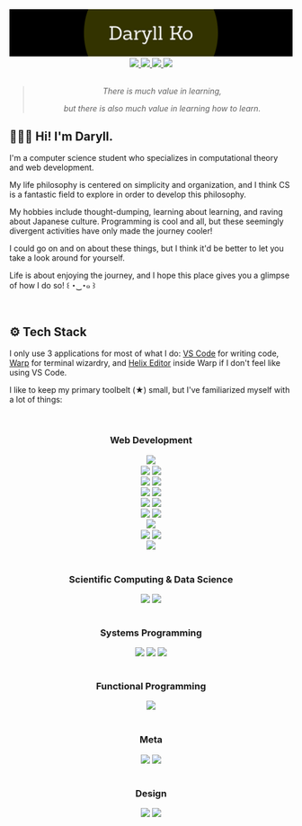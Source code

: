 <div align="center">
  <img src="assets/banner.svg" alt="banner">
</div>

<div align="center">
  <a href="https://daryllko.vercel.app/" target="_blank" rel="noopener noreferrer">
    <img src="https://img.shields.io/static/v1?label=&logo=google earth&message=Website&labelColor=262A33&color=262A33">
  </a>
  <a href="https://twitter.com/daryll_ko" target="_blank" rel="noopener noreferrer">
    <img src="https://img.shields.io/static/v1?label=&logo=twitter&message=Twitter&labelColor=262A33&color=262A33">
  </a>
  <a href="https://anilist.co/user/daryll" target="_blank" rel="noopener noreferrer">
    <img src="https://img.shields.io/static/v1?label=&logo=anilist&message=AniList&labelColor=262A33&color=262A33">
  </a>
  <a href="https://www.linkedin.com/in/daryll-ko" target="_blank" rel="noopener noreferrer">
    <img src="https://img.shields.io/static/v1?label=&logo=linkedin&message=LinkedIn&labelColor=262A33&color=262A33">
  </a>
</div>

<br>

<div align="center">

>
> _There is much value in learning,_
>
> _but there is also much value in learning how to learn._
>

</div>

<h2>🙍🏻‍♂️ Hi! I'm Daryll.</h2>

I'm a computer science student who specializes in computational theory and web development.

My life philosophy is centered on simplicity and organization, and I think CS is a fantastic field to explore in order to develop this philosophy.

My hobbies include thought-dumping, learning about learning, and raving about Japanese culture. Programming is cool and all, but these seemingly divergent activities have only made the journey cooler!

I could go on and on about these things, but I think it'd be better to let you take a look around for yourself.

Life is about enjoying the journey, and I hope this place gives you a glimpse of how I do so! ꒰ ･‿･๑ ꒱

<br>

<h2>⚙️ Tech Stack</h2>

I only use 3 applications for most of what I do: [VS Code](https://code.visualstudio.com/) for writing code, [Warp](https://www.warp.dev/) for terminal wizardry, and [Helix Editor](https://helix-editor.com/) inside Warp if I don't feel like using VS Code.

I like to keep my primary toolbelt (★) small, but I've familiarized myself with a lot of things:

<br>

<div align="center">
  <h3>Web Development</h3>
  <div>
    <img src="https://img.shields.io/static/v1?label=&logo=html5&message=HTML&labelColor=262A33&color=262A33">
  </div>
  <div>
    <img src="https://img.shields.io/static/v1?label=&logo=tailwindcss&message=Tailwind CSS ★&labelColor=262A33&color=262A33">
    <img src="https://img.shields.io/static/v1?label=&logo=css3&message=CSS&labelColor=262A33&color=262A33">
  </div>
  <div>
    <img src="https://img.shields.io/static/v1?label=&logo=typescript&message=TypeScript ★&labelColor=262A33&color=262A33">
    <img src="https://img.shields.io/static/v1?label=&logo=javascript&message=JavaScript&labelColor=262A33&color=262A33">
  </div>
  <div>
    <img src="https://img.shields.io/static/v1?label=&logo=nextdotjs&message=Next.js ★&labelColor=262A33&color=262A33">
    <img src="https://img.shields.io/static/v1?label=&logo=react&message=React&labelColor=262A33&color=262A33">
  </div>
  <div>
    <img src="https://img.shields.io/static/v1?label=&logo=express&message=Express&labelColor=262A33&color=262A33">
    <img src="https://img.shields.io/static/v1?label=&logo=nodedotjs&message=Node.js&labelColor=262A33&color=262A33">
  </div>
  <div>
    <img src="https://img.shields.io/static/v1?label=&logo=redis&message=Redis&labelColor=262A33&color=262A33">
    <img src="https://img.shields.io/static/v1?label=&logo=mongodb&message=MongoDB&labelColor=262A33&color=262A33">
  </div>
  <div>
    <img src="https://img.shields.io/static/v1?label=&logo=graphql&message=GraphQL&labelColor=262A33&color=262A33">
  </div>
  <div>
    <img src="https://img.shields.io/static/v1?label=&logo=playwright&message=Playwright ★&labelColor=262A33&color=262A33">
    <img src="https://img.shields.io/static/v1?label=&logo=jest&message=Jest&labelColor=262A33&color=262A33">
  </div>
  <div>
    <img src="https://img.shields.io/static/v1?label=&logo=vite&message=Vite&labelColor=262A33&color=262A33">
  </div>
</div>

<br>

<div align="center">
  <h3>Scientific Computing & Data Science</h3>
  <div>
    <img src="https://img.shields.io/static/v1?label=&logo=julia&message=Julia ★&labelColor=262A33&color=262A33">
    <img src="https://img.shields.io/static/v1?label=&logo=python&message=Python&labelColor=262A33&color=262A33">
  </div>
</div>

<br>

<div align="center">
  <h3>Systems Programming</h3>
  <div>
    <img src="https://img.shields.io/static/v1?label=&logo=rust&message=Rust ★&labelColor=262A33&color=262A33">
    <img src="https://img.shields.io/static/v1?label=&logo=c&message=C&labelColor=262A33&color=262A33">
    <img src="https://img.shields.io/static/v1?label=&logo=cplusplus&message=C%2b%2b&labelColor=262A33&color=262A33">
  </div>
</div>

<br>

<div align="center">
  <h3>Functional Programming</h3>
  <div>
    <img src="https://img.shields.io/static/v1?label=&logo=haskell&message=Haskell ★&labelColor=262A33&color=262A33">
  </div>
</div>

<br>

<div align="center">
  <h3>Meta</h3>
  <div>
    <img src="https://img.shields.io/static/v1?label=&logo=git&message=Git ★&labelColor=262A33&color=262A33">
    <img src="https://img.shields.io/static/v1?label=&logo=neovim&message=Neovim&labelColor=262A33&color=262A33">
  </div>
</div>

<br>

<div align="center">
  <h3>Design</h3>
  <div>
    <img src="https://img.shields.io/static/v1?label=&logo=figma&message=Figma ★&labelColor=262A33&color=262A33">
    <img src="https://img.shields.io/static/v1?label=&logo=canva&message=Canva&labelColor=262A33&color=262A33">
  </div>
</div>
